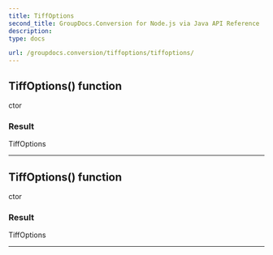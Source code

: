 ```yaml
---
title: TiffOptions
second_title: GroupDocs.Conversion for Node.js via Java API Reference
description: 
type: docs

url: /groupdocs.conversion/tiffoptions/tiffoptions/
---
```


## TiffOptions() function

 ctor
 

### Result
TiffOptions


---


## TiffOptions() function

 ctor
 

### Result
TiffOptions


---


